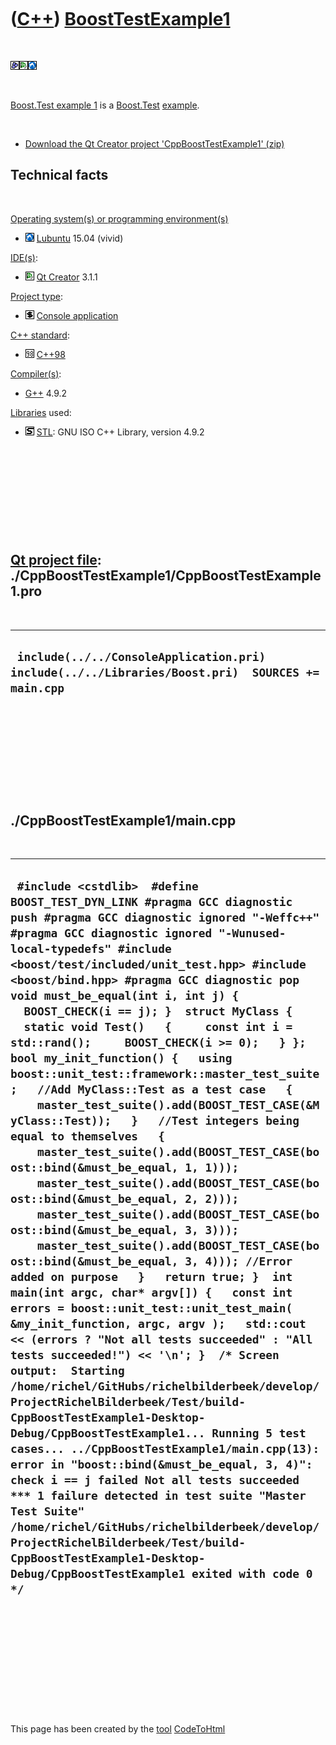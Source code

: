 



 

 

 

 

 

([C++](Cpp.htm)) [BoostTestExample1](CppBoostTestExample1.htm)
==============================================================

 

![Boost](PicBoost.png)![Qt
Creator](PicQtCreator.png)![Lubuntu](PicLubuntu.png)

 

[Boost.Test example 1](CppBoostTestExample1.htm) is a
[Boost.Test](CppBoostTest.htm) [example](CppExample.htm).

 

-   [Download the Qt Creator project
    'CppBoostTestExample1' (zip)](CppBoostTestExample1.zip)

Technical facts
---------------

 

[Operating system(s) or programming environment(s)](CppOs.htm)

-   ![Lubuntu](PicLubuntu.png) [Lubuntu](CppLubuntu.htm) 15.04 (vivid)

[IDE(s)](CppIde.htm):

-   ![Qt Creator](PicQtCreator.png) [Qt Creator](CppQtCreator.htm) 3.1.1

[Project type](CppQtProjectType.htm):

-   ![console](PicConsole.png) [Console
    application](CppConsoleApplication.htm)

[C++ standard](CppStandard.htm):

-   ![C++98](PicCpp98.png) [C++98](Cpp98.htm)

[Compiler(s)](CppCompiler.htm):

-   [G++](CppGpp.htm) 4.9.2

[Libraries](CppLibrary.htm) used:

-   ![STL](PicStl.png) [STL](CppStl.htm): GNU ISO C++ Library, version
    4.9.2

 

 

 

 

 

[Qt project file](CppQtProjectFile.htm): ./CppBoostTestExample1/CppBoostTestExample1.pro
----------------------------------------------------------------------------------------

 

  --------------------------------------------------------------------------------------------------
  ` include(../../ConsoleApplication.pri) include(../../Libraries/Boost.pri)  SOURCES += main.cpp`
  --------------------------------------------------------------------------------------------------

 

 

 

 

 

./CppBoostTestExample1/main.cpp
-------------------------------

 

  ---------------------------------------------------------------------------------------------------------------------------------------------------------------------------------------------------------------------------------------------------------------------------------------------------------------------------------------------------------------------------------------------------------------------------------------------------------------------------------------------------------------------------------------------------------------------------------------------------------------------------------------------------------------------------------------------------------------------------------------------------------------------------------------------------------------------------------------------------------------------------------------------------------------------------------------------------------------------------------------------------------------------------------------------------------------------------------------------------------------------------------------------------------------------------------------------------------------------------------------------------------------------------------------------------------------------------------------------------------------------------------------------------------------------------------------------------------------------------------------------------------------------------------------------------------------------------------------------------------------------------------------------------------------------------------------------------------------------------------------------------------------------------------------------------------------------------------------------------------------------------
  ` #include <cstdlib>  #define BOOST_TEST_DYN_LINK #pragma GCC diagnostic push #pragma GCC diagnostic ignored "-Weffc++" #pragma GCC diagnostic ignored "-Wunused-local-typedefs" #include <boost/test/included/unit_test.hpp> #include <boost/bind.hpp> #pragma GCC diagnostic pop  void must_be_equal(int i, int j) {   BOOST_CHECK(i == j); }  struct MyClass {   static void Test()   {     const int i = std::rand();     BOOST_CHECK(i >= 0);   } };  bool my_init_function() {   using boost::unit_test::framework::master_test_suite;   //Add MyClass::Test as a test case   {     master_test_suite().add(BOOST_TEST_CASE(&MyClass::Test));   }   //Test integers being equal to themselves   {     master_test_suite().add(BOOST_TEST_CASE(boost::bind(&must_be_equal, 1, 1)));     master_test_suite().add(BOOST_TEST_CASE(boost::bind(&must_be_equal, 2, 2)));     master_test_suite().add(BOOST_TEST_CASE(boost::bind(&must_be_equal, 3, 3)));     master_test_suite().add(BOOST_TEST_CASE(boost::bind(&must_be_equal, 3, 4))); //Error added on purpose   }   return true; }  int main(int argc, char* argv[]) {   const int errors = boost::unit_test::unit_test_main( &my_init_function, argc, argv );   std::cout << (errors ? "Not all tests succeeded" : "All tests succeeded!") << '\n'; }  /* Screen output:  Starting /home/richel/GitHubs/richelbilderbeek/develop/ProjectRichelBilderbeek/Test/build-CppBoostTestExample1-Desktop-Debug/CppBoostTestExample1... Running 5 test cases... ../CppBoostTestExample1/main.cpp(13): error in "boost::bind(&must_be_equal, 3, 4)": check i == j failed Not all tests succeeded  *** 1 failure detected in test suite "Master Test Suite" /home/richel/GitHubs/richelbilderbeek/develop/ProjectRichelBilderbeek/Test/build-CppBoostTestExample1-Desktop-Debug/CppBoostTestExample1 exited with code 0  */`
  ---------------------------------------------------------------------------------------------------------------------------------------------------------------------------------------------------------------------------------------------------------------------------------------------------------------------------------------------------------------------------------------------------------------------------------------------------------------------------------------------------------------------------------------------------------------------------------------------------------------------------------------------------------------------------------------------------------------------------------------------------------------------------------------------------------------------------------------------------------------------------------------------------------------------------------------------------------------------------------------------------------------------------------------------------------------------------------------------------------------------------------------------------------------------------------------------------------------------------------------------------------------------------------------------------------------------------------------------------------------------------------------------------------------------------------------------------------------------------------------------------------------------------------------------------------------------------------------------------------------------------------------------------------------------------------------------------------------------------------------------------------------------------------------------------------------------------------------------------------------------------

 

 

 

 

 





 




This page has been created by the [tool](Tools.htm)
[CodeToHtml](ToolCodeToHtml.htm)

